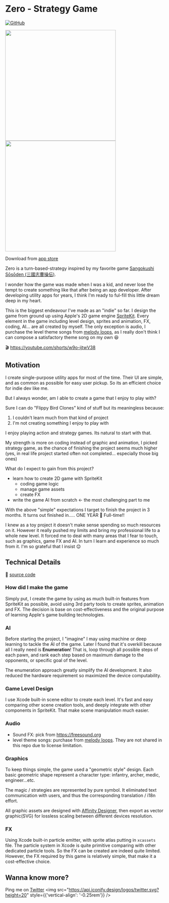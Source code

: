 # Zero - Strategy Game

[![GitHub](https://img.shields.io/github/license/hoishing/zero-game)](https://opensource.org/licenses/MIT)

<img src="https://i.imgur.com/KDSdi7q.jpg" width="350" />
<span> </span>
<img src="https://i.imgur.com/eVXs5ZL.jpg" width="350" />

Download from [app store](https://apps.apple.com/hk/app/zero-tbs/id1399856976)

Zero is a turn-based-strategy inspired by my favorite game [Sangokushi Sōsōden (三國志曹操伝)](https://en.wikipedia.org/wiki/Sangokushi_S%C5%8Ds%C5%8Dden).

I wonder how the game was made when I was a kid, and never lose the tempt to create something like that after being an app developer. After developing utility apps for years, I think I'm ready to ful-fill this little dream deep in my heart.

This is the biggest endeavour I've made as an "indie" so far. I design the game from ground up using Apple's 2D game engine [SpriteKit](https://developer.apple.com/spritekit/). Every element in the game including level design, sprites and animation, FX, coding, AI... are all created by myself. The only exception is audio, I purchase the level theme songs from [melody loops](https://www.melodyloops.com/), as I really don't think I can compose a satisfactory theme song on my own 😆

🎬 https://youtube.com/shorts/w9o-ijtwV38

## Motivation

I create single-purpose utility apps for most of the time. Their UI are simple, and as common as possible for easy user pickup. So its an efficient choice for indie dev like me.

But I always wonder, am I able to create a game that I enjoy to play with?

Sure I can do "Flippy Bird Clones" kind of stuff but its meaningless because:

1. I couldn't learn much from that kind of project
2. I'm not creating something I enjoy to play with

I enjoy playing action and strategy games. Its natural to start with that.

My strength is more on coding instead of graphic and animation, I picked strategy game, as the chance of finishing the project seems much higher (yes, in real life project started often not completed... especially those big ones)

What do I expect to gain from this project?

- learn how to create 2D game with SpriteKit
  - coding game logic
  - manage game assets
  - create FX
- write the game AI from scratch <- the most challenging part to me

With the above "simple" expectations I target to finish the project in 3 months. It turns out finished in..... ONE YEAR 🤯 Full-time‼️

I knew as a toy project it doesn't make sense spending so much resources on it. However it really pushed my limits and bring my professional life to a whole new level. It forced me to deal with many areas that I fear to touch, such as graphics, game FX and AI. In turn I learn and experience so much from it. I'm so grateful that I insist 😌

## Technical Details

🔗 [source code](https://github.com/hoishing/zero-game)

### How did I make the game

Simply put, I create the game by using as much built-in features from SpriteKit as possible, avoid using 3rd party tools to create sprites, animation and FX. The decision is base on cost-effectiveness and the original purpose of learning Apple's game building technologies.

### AI

Before starting the project, I "imagine" I may using machine or deep learning to tackle the AI of the game. Later I found that it's overkill because all I really need is **Enumeration**! That is, loop through all possible steps of each pawn, and rank each step based on maximum damage to the opponents, or specific goal of the level.

The enumeration approach greatly simplify the AI development. It also reduced the hardware requirement so maximized the device computability.

### Game Level Design

I use Xcode built-in scene editor to create each level. It's fast and easy comparing other scene creation tools, and deeply integrate with other components in SpriteKit. That make scene manipulation much easier.

### Audio

- Sound FX: pick from https://freesound.org
- level theme songs: purchase from [melody loops](https://www.melodyloops.com/). They are not shared in this repo due to license limitation.

### Graphics

To keep things simple, the game used a "geometric style" design. Each basic geometric shape represent a character type: infantry, archer, medic, engineer...etc.

The magic / strategies are represented by pure symbol. It eliminated text communication with users, and thus the corresponding translation / i18n effort.

All graphic assets are designed with [Affinity Designer](https://affinity.serif.com/en-us/designer/), then export as vector graphic(SVG) for lossless scaling between different devices resolution.

### FX

Using Xcode built-in particle emitter, with sprite atlas putting in `xcassets` file. The particle system in Xcode is quite primitive comparing with other dedicated particle tools. So the FX can be created are indeed quite limited. However, the FX required by this game is relatively simple, that make it a cost-effective choice.

## Wanna know more?

Ping me on [Twitter](https://twitter.com/hoishing) <img src="https://api.iconify.design/logos/twitter.svg?height=20" style={{'vertical-align': '-0.25rem'}} />
